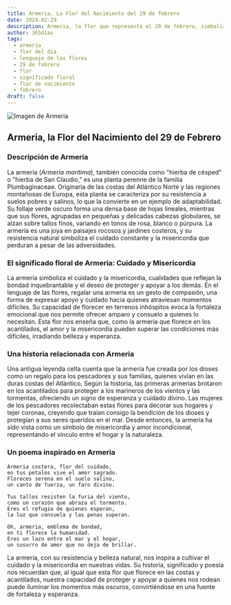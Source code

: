 ```yaml
---
title: Armeria, La Flor del Nacimiento del 29 de febrero
date: 2024-02-29
description: Armeria, la flor que representa el 29 de febrero, simboliza Cuidado y misericordia. Descubre su fascinante historia, significado en el lenguaje de las flores y una poesía que celebra su belleza.
author: 365días
tags:
  - armeria
  - flor del día
  - lenguaje de las flores
  - 29 de febrero
  - flor
  - significado floral
  - flor de nacimiento
  - febrero
draft: false
---
```



![Imagen de Armeria](https://cdn.pixabay.com/photo/2019/05/02/18/43/thrift-4174262_640.jpg#center)


## Armeria, la Flor del Nacimiento del 29 de Febrero

### Descripción de Armeria

La armeria (_Armeria maritima_), también conocida como "hierba de césped" o "hierba de San Claudio," es una planta perenne de la familia Plumbaginaceae. Originaria de las costas del Atlántico Norte y las regiones montañosas de Europa, esta planta se caracteriza por su resistencia a suelos pobres y salinos, lo que la convierte en un ejemplo de adaptabilidad. Su follaje verde oscuro forma una densa base de hojas lineales, mientras que sus flores, agrupadas en pequeñas y delicadas cabezas globulares, se alzan sobre tallos finos, variando en tonos de rosa, blanco o púrpura. La armeria es una joya en paisajes rocosos y jardines costeros, y su resistencia natural simboliza el cuidado constante y la misericordia que perduran a pesar de las adversidades.

### El significado floral de Armeria: Cuidado y Misericordia

La armeria simboliza el cuidado y la misericordia, cualidades que reflejan la bondad inquebrantable y el deseo de proteger y apoyar a los demás. En el lenguaje de las flores, regalar una armeria es un gesto de compasión, una forma de expresar apoyo y cuidado hacia quienes atraviesan momentos difíciles. Su capacidad de florecer en terrenos inhóspitos evoca la fortaleza emocional que nos permite ofrecer amparo y consuelo a quienes lo necesitan. Esta flor nos enseña que, como la armeria que florece en los acantilados, el amor y la misericordia pueden superar las condiciones más difíciles, irradiando belleza y esperanza.

### Una historia relacionada con Armeria

Una antigua leyenda celta cuenta que la armeria fue creada por los dioses como un regalo para los pescadores y sus familias, quienes vivían en las duras costas del Atlántico. Según la historia, las primeras armerias brotaron en los acantilados para proteger a los marineros de los vientos y las tormentas, ofreciendo un signo de esperanza y cuidado divino. Las mujeres de los pescadores recolectaban estas flores para decorar sus hogares y tejer coronas, creyendo que traían consigo la bendición de los dioses y protegían a sus seres queridos en el mar. Desde entonces, la armeria ha sido vista como un símbolo de misericordia y amor incondicional, representando el vínculo entre el hogar y la naturaleza.

### Un poema inspirado en Armeria

```
Armeria costera, flor del cuidado,  
en tus pétalos vive el amor sagrado.  
Floreces serena en el suelo salino,  
un canto de fuerza, un faro divino.  

Tus tallos resisten la furia del viento,  
como un corazón que abraza el tormento.  
Eres el refugio de quienes esperan,  
la luz que consuela y las penas superan.  

Oh, armeria, emblema de bondad,  
en ti florece la humanidad.  
Eres un lazo entre el mar y el hogar,  
un susurro de amor que no deja de brillar.  
```

La armeria, con su resistencia y belleza natural, nos inspira a cultivar el cuidado y la misericordia en nuestras vidas. Su historia, significado y poesía nos recuerdan que, al igual que esta flor que florece en las costas y acantilados, nuestra capacidad de proteger y apoyar a quienes nos rodean puede iluminar los momentos más oscuros, convirtiéndose en una fuente de fortaleza y esperanza.



